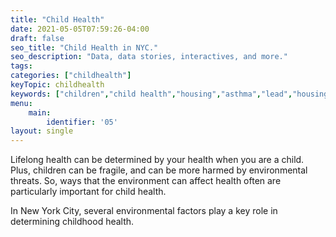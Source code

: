 ```yaml
---
title: "Child Health"
date: 2021-05-05T07:59:26-04:00
draft: false
seo_title: "Child Health in NYC."
seo_description: "Data, data stories, interactives, and more."
tags: 
categories: ["childhealth"]
keyTopic: childhealth
keywords: ["children","child health","housing","asthma","lead","housing"]
menu:
    main:
        identifier: '05'
layout: single
---
```


Lifelong health can be determined by your health when you are a child. Plus, children can be fragile, and can be more harmed by environmental threats. So, ways that the environment can affect health often are particularly important for child health.

In New York City, several environmental factors play a key role in determining childhood health. 
